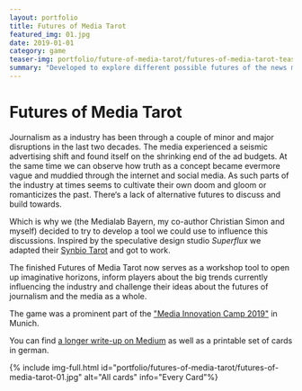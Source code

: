 ```yaml
---
layout: portfolio
title: Futures of Media Tarot
featured_img: 01.jpg
date: 2019-01-01
category: game
teaser-img: portfolio/future-of-media-tarot/futures-of-media-tarot-teaser.jpg
summary: "Developed to explore different possible futures of the news media, this card game was inspired by a similar project by Superflux and used in workshops at different german conferences and events."
---
```

# Futures of Media Tarot
Journalism as a industry has been through a couple of minor and major disruptions in the last two decades. The media experienced a seismic advertising shift and found itself on the shrinking end of the ad budgets. At the same time we can observe how truth as a concept became evermore vague and muddied through the internet and social media. As such parts of the industry at times seems to cultivate their own doom and gloom or romanticizes the past. There‘s a lack of alternative futures to discuss and build towards.

Which is why we (the Medialab Bayern, my co-author Christian Simon and myself) decided to try to develop a tool we could use to influence this discussions. Inspired by the speculative design studio _Superflux_ we adapted their [Synbio Tarot][1] and got to work.

The finished Futures of Media Tarot now serves as a workshop tool to open up imaginative horizons, inform players about the big trends currently influencing the industry and challenge their ideas about the futures of journalism and the media as a whole.

The game was a prominent part of the ["Media Innovation Camp 2019"][2] in Munich.

You can find [a longer write-up on Medium][3] as well as a printable set of cards in german.

{% include img-full.html id="portfolio/futures-of-media-tarot/futures-of-media-tarot-01.jpg" alt="All cards" info="Every Card"%}

[1]:    https://superflux.in/index.php/work/synbio-tarot-reading/#
[2]:    https://www.facebook.com/media/set/?vanity=MediaLabBayern&set=a.1896367487141877
[3]:    https://medium.com/media-lab-bayern/das-futures-of-media-tarot-fedc318a7a61